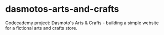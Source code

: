 # dasmotos-arts-and-crafts
Codecademy project: Dasmoto's Arts &amp; Crafts - building a simple website for a fictional arts and crafts store.
